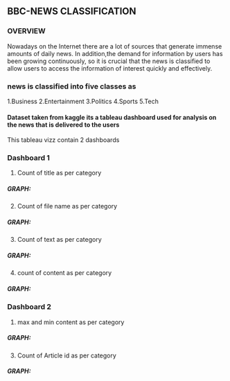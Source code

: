 ## BBC-NEWS CLASSIFICATION
### OVERVIEW 
Nowadays on the Internet there are a lot of sources that generate immense amounts of daily news. 
In addition,the demand for information by users has been growing continuously,
so it is crucial that the news is classified to allow users to access the information of interest quickly and effectively.
### news is classified into five classes as 
1.Business 
2.Entertainment 
3.Politics
4.Sports 
5.Tech
#### Dataset taken from kaggle its a tableau dashboard used for analysis on the news that is delivered to the users 
This tableau vizz contain 2 dashboards 
### Dashboard 1
1. Count of title as per category 
##### GRAPH: 
2. Count of file name as per category 
##### GRAPH:
3. Count of text as per category 
##### GRAPH:
4. count of content as per category 
##### GRAPH:
### Dashboard 2 
1. max and min content as per category
##### GRAPH: 
3. Count of Article id as per category
##### GRAPH: 
